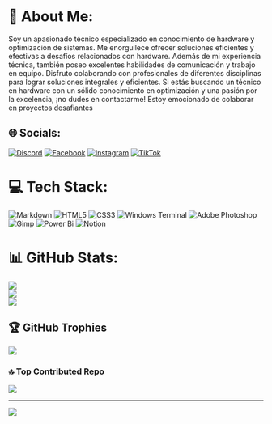 # 💫 About Me:
Soy un apasionado técnico especializado en conocimiento de hardware y optimización de sistemas. Me enorgullece ofrecer soluciones eficientes y efectivas a desafíos relacionados con hardware. Además de mi experiencia técnica, también poseo excelentes habilidades de comunicación y trabajo en equipo. Disfruto colaborando con profesionales de diferentes disciplinas para lograr soluciones integrales y eficientes.
Si estás buscando un técnico en hardware con un sólido conocimiento en optimización y una pasión por la excelencia, ¡no dudes en contactarme! Estoy emocionado de colaborar en proyectos desafiantes


## 🌐 Socials:
[![Discord](https://img.shields.io/badge/Discord-%237289DA.svg?logo=discord&logoColor=white)](https://discord.gg/https://discord.gg/dNxGyYpGWp) [![Facebook](https://img.shields.io/badge/Facebook-%231877F2.svg?logo=Facebook&logoColor=white)](https://facebook.com/https://www.facebook.com/LuSlower/) [![Instagram](https://img.shields.io/badge/Instagram-%23E4405F.svg?logo=Instagram&logoColor=white)](https://instagram.com/https://www.instagram.com/luisgarciane/) [![TikTok](https://img.shields.io/badge/TikTok-%23000000.svg?logo=TikTok&logoColor=white)](https://tiktok.com/@https://www.tiktok.com/@lu1sgarci4) 

# 💻 Tech Stack:
![Markdown](https://img.shields.io/badge/markdown-%23000000.svg?style=for-the-badge&logo=markdown&logoColor=white) ![HTML5](https://img.shields.io/badge/html5-%23E34F26.svg?style=for-the-badge&logo=html5&logoColor=white) ![CSS3](https://img.shields.io/badge/css3-%231572B6.svg?style=for-the-badge&logo=css3&logoColor=white) ![Windows Terminal](https://img.shields.io/badge/Windows%20Terminal-%234D4D4D.svg?style=for-the-badge&logo=windows-terminal&logoColor=white) ![Adobe Photoshop](https://img.shields.io/badge/adobe%20photoshop-%2331A8FF.svg?style=for-the-badge&logo=adobe%20photoshop&logoColor=white) ![Gimp](https://img.shields.io/badge/Gimp-657D8B?style=for-the-badge&logo=gimp&logoColor=FFFFFF) ![Power Bi](https://img.shields.io/badge/power_bi-F2C811?style=for-the-badge&logo=powerbi&logoColor=black) ![Notion](https://img.shields.io/badge/Notion-%23000000.svg?style=for-the-badge&logo=notion&logoColor=white)
# 📊 GitHub Stats:
![](https://github-readme-stats.vercel.app/api?username=LuSlower&theme=tokyonight&hide_border=false&include_all_commits=false&count_private=false)<br/>
![](https://github-readme-streak-stats.herokuapp.com/?user=LuSlower&theme=tokyonight&hide_border=false)<br/>
![](https://github-readme-stats.vercel.app/api/top-langs/?username=LuSlower&theme=tokyonight&hide_border=false&include_all_commits=false&count_private=false&layout=compact)

## 🏆 GitHub Trophies
![](https://github-profile-trophy.vercel.app/?username=LuSlower&theme=buddhism&no-frame=false&no-bg=true&margin-w=4)

### 🔝 Top Contributed Repo
![](https://github-contributor-stats.vercel.app/api?username=LuSlower&limit=5&theme=nord&combine_all_yearly_contributions=true)

---
[![](https://visitcount.itsvg.in/api?id=LuSlower&icon=0&color=0)](https://visitcount.itsvg.in)

<!-- Proudly created with GPRM ( https://gprm.itsvg.in ) -->
<!--
**LuSlower/LuSlower** is a ✨ _special_ ✨ repository because its `README.md` (this file) appears on your GitHub profile.

Here are some ideas to get you started:

- 🔭 I’m currently working on ...
- 🌱 I’m currently learning ...
- 👯 I’m looking to collaborate on ...
- 🤔 I’m looking for help with ...
- 💬 Ask me about ...
- 📫 How to reach me: ...
- 😄 Pronouns: ...
- ⚡ Fun fact: ...
-->
